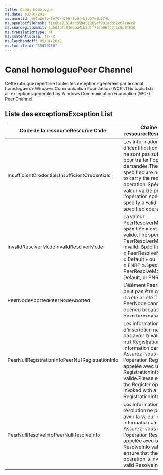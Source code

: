 ```yaml
---
title: Canal homologue
ms.date: 03/30/2017
ms.assetid: e06a2efb-8e70-4299-8b0f-bfb37efb074b
ms.openlocfilehash: f1c0be21614ac59ba512694f981addb2e07e8ec8
ms.sourcegitcommit: 3d5d33f384eeba41b2dff79d096f47ccc8d8f03d
ms.translationtype: MT
ms.contentlocale: fr-FR
ms.lasthandoff: 05/04/2018
ms.locfileid: "33470450"
---
```

# <a name="peer-channel"></a><span data-ttu-id="33201-102">Canal homologue</span><span class="sxs-lookup"><span data-stu-id="33201-102">Peer Channel</span></span>
<span data-ttu-id="33201-103">Cette rubrique répertorie toutes les exceptions générées par le canal homologue de Windows Communication Foundation (WCF).</span><span class="sxs-lookup"><span data-stu-id="33201-103">This topic lists all exceptions generated by Windows Communication Foundation (WCF) Peer Channel.</span></span>  
  
## <a name="exception-list"></a><span data-ttu-id="33201-104">Liste des exceptions</span><span class="sxs-lookup"><span data-stu-id="33201-104">Exception List</span></span>  
  
|<span data-ttu-id="33201-105">Code de la ressource</span><span class="sxs-lookup"><span data-stu-id="33201-105">Resource Code</span></span>|<span data-ttu-id="33201-106">Chaîne de la ressource</span><span class="sxs-lookup"><span data-stu-id="33201-106">Resource String</span></span>|  
|-------------------|---------------------|  
|<span data-ttu-id="33201-107">InsufficientCredentials</span><span class="sxs-lookup"><span data-stu-id="33201-107">InsufficientCredentials</span></span>|<span data-ttu-id="33201-108">Les informations d'identification spécifiées ne sont pas suffisantes pour traiter l'opération demandée.</span><span class="sxs-lookup"><span data-stu-id="33201-108">The credentials specified are not sufficient to carry the requested operation.</span></span> <span data-ttu-id="33201-109">Spécifiez une valeur valide pour l'opération spécifiée.</span><span class="sxs-lookup"><span data-stu-id="33201-109">Please specify a valid value for the specified operation</span></span>|  
|<span data-ttu-id="33201-110">InvalidResolverMode</span><span class="sxs-lookup"><span data-stu-id="33201-110">InvalidResolverMode</span></span>|<span data-ttu-id="33201-111">La valeur PeerResolverMode spécifiée n'est pas valide.</span><span class="sxs-lookup"><span data-stu-id="33201-111">The specified PeerResolverMode value is invalid.</span></span> <span data-ttu-id="33201-112">Spécifiez « PeerResolveMode.Auto », « Default » ou « PNRP ».</span><span class="sxs-lookup"><span data-stu-id="33201-112">Specify either PeerResolveMode.Auto, Default, or PNRP.</span></span>|  
|<span data-ttu-id="33201-113">PeerNodeAborted</span><span class="sxs-lookup"><span data-stu-id="33201-113">PeerNodeAborted</span></span>|<span data-ttu-id="33201-114">L'élément PeerNode ne peut pas être ouvert parce il a été arrêté.</span><span class="sxs-lookup"><span data-stu-id="33201-114">The PeerNode cannot be opened because it has been terminated.</span></span>|  
|<span data-ttu-id="33201-115">PeerNullRegistrationInfo</span><span class="sxs-lookup"><span data-stu-id="33201-115">PeerNullRegistrationInfo</span></span>|<span data-ttu-id="33201-116">Les informations d'inscription ne peuvent pas avoir la valeur null.</span><span class="sxs-lookup"><span data-stu-id="33201-116">Registration information cannot be null.</span></span> <span data-ttu-id="33201-117">Assurez-vous que l'opération Register est appelée avec un objet RegistrationInfo valide.</span><span class="sxs-lookup"><span data-stu-id="33201-117">Please ensure that the Register operation is invoked with a valid RegistrationInfo object.</span></span>|  
|<span data-ttu-id="33201-118">PeerNullResolveInfo</span><span class="sxs-lookup"><span data-stu-id="33201-118">PeerNullResolveInfo</span></span>|<span data-ttu-id="33201-119">Les informations de résolution ne peuvent pas avoir la valeur `null`.</span><span class="sxs-lookup"><span data-stu-id="33201-119">Resolve information cannot be `null`.</span></span> <span data-ttu-id="33201-120">Assurez-vous que l'opération Resolve est appelée avec un objet ResolveInfo valide.</span><span class="sxs-lookup"><span data-stu-id="33201-120">Please ensure that the Resolve operation is invoked with a valid ResolveInfo object.</span></span>|
